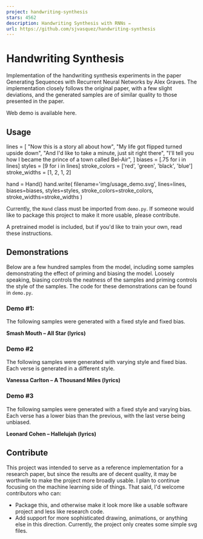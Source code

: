 ```yaml
---
project: handwriting-synthesis
stars: 4562
description: Handwriting Synthesis with RNNs ✏️
url: https://github.com/sjvasquez/handwriting-synthesis
---
```


Handwriting Synthesis
=====================

Implementation of the handwriting synthesis experiments in the paper Generating Sequences with Recurrent Neural Networks by Alex Graves. The implementation closely follows the original paper, with a few slight deviations, and the generated samples are of similar quality to those presented in the paper.

Web demo is available here.

Usage
-----

lines \= \[
    "Now this is a story all about how",
    "My life got flipped turned upside down",
    "And I'd like to take a minute, just sit right there",
    "I'll tell you how I became the prince of a town called Bel-Air",
\]
biases \= \[.75 for i in lines\]
styles \= \[9 for i in lines\]
stroke\_colors \= \['red', 'green', 'black', 'blue'\]
stroke\_widths \= \[1, 2, 1, 2\]

hand \= Hand()
hand.write(
    filename\='img/usage\_demo.svg',
    lines\=lines,
    biases\=biases,
    styles\=styles,
    stroke\_colors\=stroke\_colors,
    stroke\_widths\=stroke\_widths
)

Currently, the `Hand` class must be imported from `demo.py`. If someone would like to package this project to make it more usable, please contribute.

A pretrained model is included, but if you'd like to train your own, read these instructions.

Demonstrations
--------------

Below are a few hundred samples from the model, including some samples demonstrating the effect of priming and biasing the model. Loosely speaking, biasing controls the neatness of the samples and priming controls the style of the samples. The code for these demonstrations can be found in `demo.py`.

### Demo #1:

The following samples were generated with a fixed style and fixed bias.

**Smash Mouth – All Star (lyrics)**

### Demo #2

The following samples were generated with varying style and fixed bias. Each verse is generated in a different style.

**Vanessa Carlton – A Thousand Miles (lyrics)**

### Demo #3

The following samples were generated with a fixed style and varying bias. Each verse has a lower bias than the previous, with the last verse being unbiased.

**Leonard Cohen – Hallelujah (lyrics)**

Contribute
----------

This project was intended to serve as a reference implementation for a research paper, but since the results are of decent quality, it may be worthwile to make the project more broadly usable. I plan to continue focusing on the machine learning side of things. That said, I'd welcome contributors who can:

-   Package this, and otherwise make it look more like a usable software project and less like research code.
-   Add support for more sophisticated drawing, animations, or anything else in this direction. Currently, the project only creates some simple svg files.
